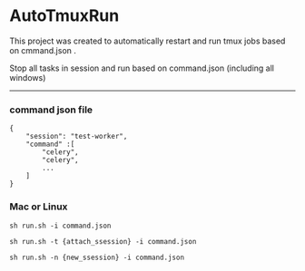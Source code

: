 # AutoTmuxRun

This project was created to automatically restart and run tmux jobs based on cmmand.json .


Stop all tasks in session and run based on command.json (including all windows)

----

### command json file 
```
{
    "session": "test-worker",
    "command" :[
        "celery", 
        "celery",
        ...
    ]
}
```

### Mac or Linux
```
sh run.sh -i command.json
```
```
sh run.sh -t {attach_ssession} -i command.json
```
```
sh run.sh -n {new_ssession} -i command.json
```